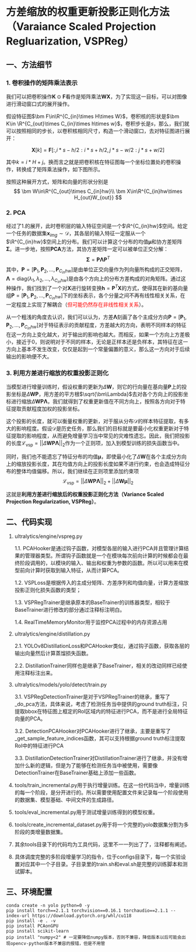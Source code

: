 # 方差缩放的权重更新投影正则化方法（Varaiance Scaled Projection Regluarization, VSPReg）

## 一、方法细节
### 1. 卷积操作的矩阵乘法表示

我们可以把卷积操作$\bm K\odot \bm F$看作是矩阵乘法$\bm W\bm X$，为了实现这一目标，可以对图像进行滑动窗口式的展开操作。

假设特征图$\bm F\in\R^{C_{in}\times H\times W}$，卷积核的形状是$\bm K\in \R^{C_{out}\times C_{in}\times h\times w}$，卷积步长是$s$，那么，我们就可以按照相同的步长，以卷积核相同尺寸，构造一个滑动窗口，去对特征图进行展开：

$$
\bm X[k]=\bm F[:,i*s-h/2:i*s+h/2,j*s-w/2:j*s+w/2]
$$

其中$k=i*H+j$。换而言之就是把卷积核在特征图每一个坐标位置处的卷积操作，转换成了矩阵乘法操作，如下图所示。

按照这种展开方式，矩阵和向量的形状分别是
$$
\bm W\in\R^{C_{out}\times C_{in}hw}\\
\bm X\in\R^{C_{in}hw\times H_{out}W_{out}}
$$

### 2. PCA

经过了1.的展开，此时卷积层的输入特征空间是一个$\R^{C_{in}hw}$空间。给定一个任务的数据集$\bm x_{img}\sim \mathcal D$，其各层的输入特征一定服从一个$\R^{C_{in}hw}$空间上的分布。我们可以计算这个分布的均值$\bm \mu$和协方差矩阵$\bm \Sigma$。进一步地，按照**PCA**方法，其协方差矩阵一定可以被单位正交分解：
$$
\bm \Sigma=\bm P\bm\Lambda\bm P^T
$$
其中，$\bm P=[\bm P_1, \bm P_2, \dots, \bm P_{C_{in}hw}]$是由单位正交向量作为列向量所构成的正交矩阵，$\bm\Lambda=\text{diag}(\lambda_1,\lambda_2,\dots,\lambda_{C_{in}hw})$是由各个方向上的分布方差构成的对角矩阵。通过这种操作，我们找到了一个对$\bm X$进行旋转变换$\bm h=\bm P^T\bm X$的方式，使得其在新的基向量组$\bm P=[\bm P_1, \bm P_2, \dots, \bm P_{C_{in}hw}]$下的坐标表示，各个分量之间不再有线性相关关系，在一定程度上实现了解耦合（<span style="color: red;">但可能仍然存在非线性相关关系</span>）。

从一个粗浅的角度去认识，我们可以认为，方差$\bm\Lambda$刻画了各个主成分方向$\bm P=[\bm P_1, \bm P_2, \dots, \bm P_{C_{in}hw}]$对于特征表示的贡献程度，方差越大的方向，表明不同样本的特征在这一方向上变化越大，对于输出的影响也越大。而相反，如果一个方向上方差极小，接近于0，则说明对于不同的样本，无论是正样本还是负样本，其特征在这一方向上基本不发生改变，仅仅是起到一个常量偏置的意义，那么这一方向对于后续输出的影响便不大。

### 3. 利用方差进行缩放的权重投影正则化
当模型进行增量训练时，假设权重的更新为$\Delta\bm W$，则它的行向量在基向量$\bm P$上的投影坐标是$\Delta\bm {WP}$，用方差的平方根$\sqrt{\bm\Lambda}$去对各个方向上的投影坐标进行缩放$\Delta\bm {WP\Lambda}$，我们就得到了权重更新值在不同方向上，按照各方向对于特征提取贡献程度加权的投影坐标。

这个投影的长度，就可以衡量权重的更新，对于服从分布$\mathcal D$的样本特征提取，有多大的影响程度。假设$\mathcal D$是历史任务，那么我们的目标就是要最小化权重更新对于特征提取的影响程度，从而避免增量学习当中常见的灾难性遗忘。因此，我们把投影的长度$\mathcal L_\text{vsp} = ||\Delta\bm {WP\Lambda}||_2$作为一个正则项，加入到模型训练的损失函数当中。

同时，我们也不能遗忘了特征分布的均值$\bm\mu$，即使最小化了$\Delta\bm W$在各个主成分方向上的缩放投影长度，其在均值方向上的投影长度如果不进行约束，也会造成特征分布的整体均值偏移。所以，我们继续在正则项里添加约束项
$$
\mathcal L_\text{vsp}=||\Delta\bm{WP\Lambda}||_2+||\Delta\bm{W\mu}||_2
$$

这就是**利用方差进行缩放后的权重投影正则化方法（Variance Scaled Projection Regularization, VSPReg）**。

## 二、代码实现

1. ultralytics/engine/vspreg.py

    1.1. PCAHooker是通过钩子函数，对模型各层的输入进行PCA并且管理计算结果的管理器类型。所谓钩子函数就是一个在模块每次前向计算的时候都会在最终阶段调用的，以模块的输入、输出和权重为参数的函数。所以可以用来在模型前向计算时获取到输入特征，从而计算PCA。
    
    1.2. VSPLoss是根据传入的主成分矩阵、方差序列和均值向量，计算方差缩放投影正则化损失函数的类型；
    
    1.3. VSPRegTrainer是继承原本的BaseTrainer的训练器类型，相较于BaseTrainer进行修改的部分通过注释标注明白。

    1.4. RealTimeMemoryMonitor用于监控PCA过程中的内存资源占用

2. ultralytics/engine/distillation.py

    2.1. YOLOv8DistillationLoss和PCAHooker类似，通过钩子函数，获取各层的输出向量然后计算蒸馏损失函数。

    2.2. DistillationTrainer同样也是继承了BaseTrainer，相关的改动同样已经使用注释标注出来。
    
3. ultralytics/models/yolo/detect/train.py

    3.1. VSPRegDetectionTrainer是对于VSPRegTrainer的继承，重写了_do_pca方法，具体来说，考虑了检测任务当中提供的ground truth标注，只提取bbox在特征图上框定的RoI区域内的特征进行PCA，而不是进行全局特征向量的PCA。

    3.2. DetectionPCAHooker对PCAHooker进行了继承，主要是重写了_get_sample_feature_indices函数，其可以支持根据ground truth标注提取RoI中的特征进行PCA

    3.3. DistillationDetectionTrainer对DistillationTrainer进行了继承，并没有增加什么新的逻辑，但是为了能够在检测任务当中被使用，需要像DetectionTrainer在BaseTrainer基础上添加一些函数。

4. tools/train_incremental.py用于执行增量训练。在这一份代码当中，增量训练的每一个阶段，是分开进行的。所以需要使用配置文件来记录每一个阶段使用的数据集、模型基础、中间文件的生成路径。

5. tools/eval_incremental.py用于测试增量训练得到的模型权重。

6. tools/create_incremental_dataset.py用于将一个完整的yolo数据集分割为多阶段的类增量数据集。

7. 其余tools目录下的代码均为工具代码，这里不一一列出了了，注释都有阐述。

8. 具体调度完整的多阶段增量学习的指令，位于configs目录下，每一个实验设置对应其中一个子目录。子目录里的train.sh和eval.sh是完整的训练脚本和测试脚本。

## 三、环境配置

```shell
conda create -n yolo python=0 -y
pip install torch==2.1.1 torchvision==0.16.1 torchaudio==2.1.1 --index-url https://download.pytorch.org/whl/cu118
pip install -e . -v
pip install PCAonGPU
pip install scikit-learn
pip install "numpy<2" # 一定要降低numpy版本，否则不兼容，降低版本以后可能会出现opencv-python版本不兼容的报错，但是不用管
```